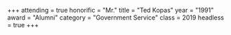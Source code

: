 +++
attending = true
honorific = "Mr."
title     = "Ted Kopas"
year      = "1991"
award     = "Alumni"
category  = "Government Service"
class     = 2019
headless  = true
+++
